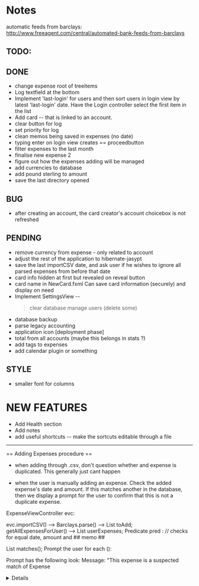 # Notes 



automatic feeds from barclays:  
http://www.freeagent.com/central/automated-bank-feeds-from-barclays


TODO: 
-----

## DONE
* change expense root of treeitems
* Log textfield at the bottom 
* Implement 'last-login' for users and then sort users in login view by latest 'last-login' date. 
  Have the Login controller select the first item in the list 
* Add card -- that is linked to an account.
* clear button for log
* set priority for log
* clean memos being saved in expenses (no date) 
* typing enter on login view creates == proceedbutton
* filter expenses to the last month 
* finalise new expense 2
* figure out how the expenses adding will be managed
* add currencies to database
* add pound sterling to amount
* save the last directory opened

## BUG
* after creating an account, the card creator's account choicebox is not refreshed

## PENDING
* remove currency from expense - only related to account 
* adjust the rest of the application to hibernate-jasypt
* save the last importCSV date, and ask user if he wishes to ignore all parsed expenses from before that date 
* card info hidden at first but revealed on reveal button 
* card name in NewCard.fxml
  Can save card information (securely) and display on need
* Implement SettingsView --
	> clear database
	> manage users (delete some)    
* database backup 
* parse legacy accounting
* application icon [deployment phase]
* total from all accounts (maybe this belongs in stats ?)
* add tags to expenses 
* add calendar plugin or something

## STYLE
* smaller font for columns

# NEW FEATURES
* Add Health section 
* Add notes
* add useful shortcuts -- make the sortcuts editable through a file 

------------------------------------------------------------------------------------------
== Adding Expenses procedure == 
* when adding through .csv, don't question whether and expense is duplicated. This generally just cant happen

* when the user is manually adding an expense. Check the added expense's date and amount. If this matches another in 
the database, then we display a prompt for the user to confirm that this is not a duplicate expense. 

ExpenseViewController evc: 

evc.importCSV() --> Barclays.parse() --> List<Expenses> toAdd;
getAllExpensesForUser() --> List<Expenses> userExpenses; 
Predicate pred : // checks for equal date, amount and ## memo ##

List<Expense> matches();
Prompt the user for each (): 

Prompt has the following look: 
Message: "This expense is a suspected match of Expense<details>" 
Button: Add anyway
Button: Skip
Button: Add All
Button: Skip All
Button: Cancel

---------------------------------------------------------------------

adding single expense()
query database for same date and amount. If found, prompt user. 
  






